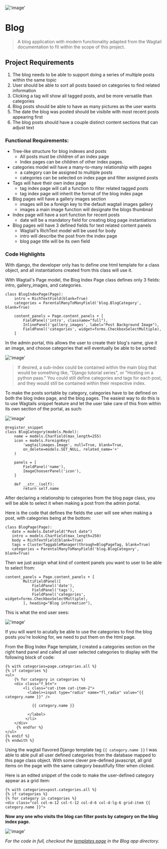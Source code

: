 !['image'](../media/blog.gif)
# Blog 

> A blog application with modern functionality adapted from the Wagtail documentation to fit within the scope of this project.

## Project Requirements

1. The blog needs to be able to support doing a series of multiple posts within the same topic 
2. User should be able to sort all posts based on categories to find related information
3. Clicking a tag will show all tagged posts, and be more versatile than categories
4. Blog posts should be able to have as many pictures as the user wants
5. The date the blog was posted should be visibile with most recent posts appearing first
6. The blog posts should have a couple distinct content sections that can adjust text

### Functional Requirements:

  * Tree-like structure for blog indexes and posts 
    - All posts must be children of an index page
    - Index pages can be children of other index pages.
  * categories model will have a many-to-many relationship with pages
    - a category can be assigned to multiple posts
    - categories can be selected on index page and filter assigned posts
  * Tags will have their own index page 
    - tag index page will call a function to filter related tagged posts
    - tag index page will inherit the format of the blog index page
  * Blog pages will have a gallery images section 
    - images will be a foreign key to the default wagtail images gallery
    - images a main image function will designate the blogs thumbnail 
  * Index page will have a sort function for recent posts
    - date will be a mandatory field for creating blog page instantiations 
  * Blog pages will have 3 defined fields for text related content panels
    - Wagtail's RichText model will be used for body
    - intro will describe the post from the index page
    - blog page title will be its own field 
    
 ### Code Highlights
 
With django, the developer only has to define one html template for a class object, and all instantiations created from this class will use it.

WIth Wagtail's Page model, the Blog Index Page class defines only 3 fields: intro, gallery_images, and categories.
```
class BlogIndexPage(Page):
    intro = RichTextField(blank=True)
    categories = ParentalManyToManyField('blog.BlogCategory', blank=True)

    content_panels = Page.content_panels + [
        FieldPanel('intro', classname="full"),
        InlinePanel('gallery_images', label="Post Background Image"),
        FieldPanel('categories', widget=forms.CheckboxSelectMultiple),
    ]
```

In the admin portal, this allows the user to create their blog's name, give it an image, and choose categories that will eventually be able to be sorted:


!['image'](../media/blogindex.png)

> If desired, a sub-index could be contained within the main blog that would be something like, "Django tutorial series", or "Hosting on a python paas."  You could still define categories and tags for each post, and they would still be contained within their respective index.


To make the posts sortable by category, categories have to be defined on both the blog index page, and the blog pages. The easiest way to do this is to use Wagtails snippet feature and let the user take care of this from within its own section of the portal, as such: 

!['image'](../media/snip.png)

```
@register_snippet
class BlogCategory(models.Model):
    name = models.CharField(max_length=255)
    icon = models.ForeignKey(
        'wagtailimages.Image', null=True, blank=True,
        on_delete=models.SET_NULL, related_name='+'
    )

    panels = [
        FieldPanel('name'),
        ImageChooserPanel('icon'),
    ]

    def __str__(self):
        return self.name
 ```
 
After declaring a relationship to categories from the blog page class, you will be able to select it when making a post from the admin portal.
 
Here is the code that defines the fields the user will see when making a post, with categories being at the bottom:
 ```
 class BlogPage(Page):
    date = models.DateField("Post date")
    intro = models.CharField(max_length=250)
    body = RichTextField(blank=True)
    tags = ClusterTaggableManager(through=BlogPageTag, blank=True)
    categories = ParentalManyToManyField('blog.BlogCategory', blank=True)
```
Then we just assign what kind of content panels you want to user to be able to select from:
```
content_panels = Page.content_panels + [
        MultiFieldPanel([
            FieldPanel('date'),
            FieldPanel('tags'),
            FieldPanel('categories', widget=forms.CheckboxSelectMultiple),
        ], heading="Blog information"),
```
This is what the end user sees:

!['image'](../media/blog_cat.png)

If you will want to acutally be able to use the categories to find the blog posts you're looking for, we need to put them on the html page. 

From the Blog Index Page template, I created a categories section on the right hand panel and called all user selected categories to display with the following block of code:

```
{% with categories=page.categories.all %}
{% if categories %}
<ul>
    {% for category in categories %}
    <div class="f_btn">
        <li class="cat-item cat-item-2">
          <label><input type="radio" name="fl_radio" value="{{ category.name }}" />

            {{ category.name }}

          </label>
         </li>
    </div>
     {% endfor %}
</ul>
{% endif %}
{% endwith %}
```

Using the wagtail flavored Django template tag ```{{ category.name }}``` I was able to able pull all user defined categories from the database mapped to this page class object. With some clever pre-defined javascript, all grid items on the page with the same category beautifully filter when clicked. 

Here is an edited snippet of the code to make the user-defined category appear as a grid item:
```
{% with categories=post.categories.all %}
{% if categories %}
{% for category in categories %} 
<div class="col col-m-12 col-t-12 col-d-6 col-d-lg-6 grid-item {{ category.name }}">
```
**Now any one who visits the blog can filter posts by category on the blog index page.**

!['image'](../media/category.gif)



*For the code in full, checkout the [templates page](https://github.com/CreativeDave/Blog_Portfolio_App/tree/master/blog/templates/blog) in the Blog app directory.*


